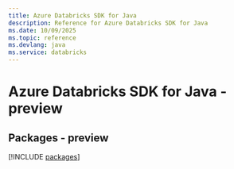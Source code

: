 ```yaml
---
title: Azure Databricks SDK for Java
description: Reference for Azure Databricks SDK for Java
ms.date: 10/09/2025
ms.topic: reference
ms.devlang: java
ms.service: databricks
---
```

# Azure Databricks SDK for Java - preview
## Packages - preview
[!INCLUDE [packages](databricks-index.md)]